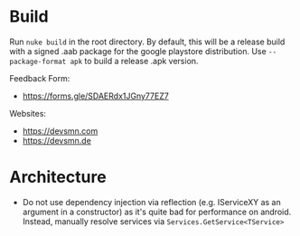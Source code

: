 # Build
Run `nuke build` in the root directory. By default, this will be a release build with a signed .aab package for the google playstore distribution.
Use `--package-format apk` to build a release .apk version.

Feedback Form: 
- https://forms.gle/SDAERdx1JGny77EZ7

Websites: 
- https://devsmn.com
- https://devsmn.de

# Architecture
- Do not use dependency injection via reflection (e.g. IServiceXY as an argument in a constructor) as it's quite bad for performance on android. Instead, manually resolve services via `Services.GetService<TService>`
